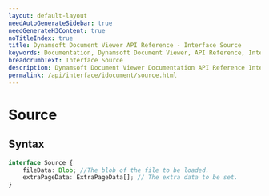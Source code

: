 ```yaml
---
layout: default-layout
needAutoGenerateSidebar: true
needGenerateH3Content: true
noTitleIndex: true
title: Dynamsoft Document Viewer API Reference - Interface Source
keywords: Documentation, Dynamsoft Document Viewer, API Reference, Interface Source
breadcrumbText: Interface Source
description: Dynamsoft Document Viewer Documentation API Reference Interface Source Page
permalink: /api/interface/idocument/source.html
---
```


# Source

## Syntax

```typescript
interface Source {
    fileData: Blob; //The blob of the file to be loaded.
    extraPageData: ExtraPageData[]; // The extra data to be set.
}
```
